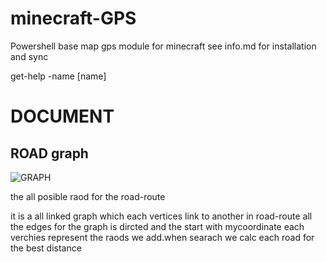 # minecraft-GPS

Powershell base map gps module for minecraft 
see info.md for installation and sync

get-help -name [name]
# DOCUMENT

## ROAD graph

![GRAPH](https://github.com/CN-CODEGOD/minecraft-GPS/assets/166476136/48758a7b-eb10-4948-829e-a4f773b675d3)

the all posible raod for the road-route 

it is a all linked graph which each vertices link to another
in road-route all the edges for the graph is dircted and the start with mycoordinate
each verchies represent the raods we add.when searach we calc each road for the best distance
